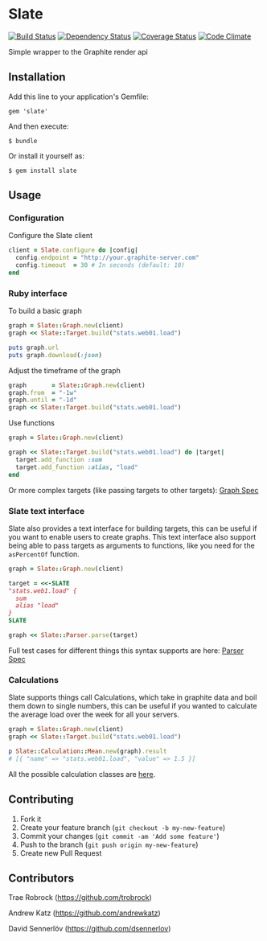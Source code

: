 # Slate
[![Build Status](https://secure.travis-ci.org/trobrock/slate.png)](http://travis-ci.org/trobrock/slate)
[![Dependency Status](https://gemnasium.com/trobrock/slate.png)](https://gemnasium.com/trobrock/slate)
[![Coverage Status](https://coveralls.io/repos/trobrock/slate/badge.png?branch=master)](https://coveralls.io/r/trobrock/slate)
[![Code Climate](https://codeclimate.com/github/trobrock/slate.png)](https://codeclimate.com/github/trobrock/slate)

Simple wrapper to the Graphite render api

## Installation

Add this line to your application's Gemfile:

    gem 'slate'

And then execute:

    $ bundle

Or install it yourself as:

    $ gem install slate

## Usage

### Configuration

Configure the Slate client

```ruby
client = Slate.configure do |config|
  config.endpoint = "http://your.graphite-server.com"
  config.timeout  = 30 # In seconds (default: 10)
end
```

### Ruby interface

To build a basic graph

```ruby
graph = Slate::Graph.new(client)
graph << Slate::Target.build("stats.web01.load")

puts graph.url
puts graph.download(:json)
```

Adjust the timeframe of the graph

```ruby
graph       = Slate::Graph.new(client)
graph.from  = "-1w"
graph.until = "-1d"
graph << Slate::Target.build("stats.web01.load")
```

Use functions

```ruby
graph = Slate::Graph.new(client)

graph << Slate::Target.build("stats.web01.load") do |target|
  target.add_function :sum
  target.add_function :alias, "load"
end
```

Or more complex targets (like passing targets to other targets): [Graph Spec](https://github.com/trobrock/slate/blob/master/spec/slate/graph_spec.rb)

### Slate text interface

Slate also provides a text interface for building targets, this can be useful if you want to enable users to create graphs.
This text interface also support being able to pass targets as arguments to functions, like you need for the `asPercentOf` function.

```ruby
graph = Slate::Graph.new(client)

target = <<-SLATE
"stats.web1.load" {
  sum
  alias "load"
}
SLATE

graph << Slate::Parser.parse(target)
```

Full test cases for different things this syntax supports are here: [Parser Spec](https://github.com/trobrock/slate/blob/master/spec/slate/parser_spec.rb)

### Calculations

Slate supports things call Calculations, which take in graphite data and boil them down to single numbers, this can be useful if you wanted to calculate the average load over the week for all your servers.

```ruby
graph = Slate::Graph.new(client)
graph << Slate::Target.build("stats.web01.load")

p Slate::Calculation::Mean.new(graph).result
# [{ "name" => "stats.web01.load", "value" => 1.5 }]
```

All the possible calculation classes are [here](https://github.com/trobrock/slate/tree/master/lib/slate/calculation).

## Contributing

1. Fork it
2. Create your feature branch (`git checkout -b my-new-feature`)
3. Commit your changes (`git commit -am 'Add some feature'`)
4. Push to the branch (`git push origin my-new-feature`)
5. Create new Pull Request

## Contributors

Trae Robrock (https://github.com/trobrock)

Andrew Katz (https://github.com/andrewkatz)

David Sennerlöv (https://github.com/dsennerlov)
